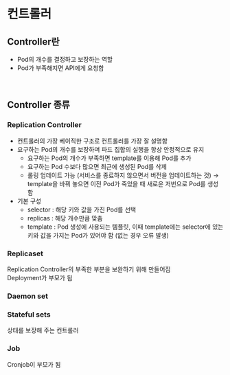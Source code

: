 # 컨트롤러
## Controller란
+ Pod의 개수를 결정하고 보장하는 역할
+ Pod가 부족해지면 API에게 요청함  
<br>

## Controller 종류
### Replication Controller
+ 컨트롤러의 가장 베이직한 구조로 컨트롤러를 가장 잘 설명함
+ 요구하는 Pod의 개수를 보장하며 파드 집합의 실행을 항상 안정적으로 유지
    + 요구하는 Pod의 개수가 부족하면 template를 이용해 Pod를 추가
    + 요구하는 Pod 수보다 많으면 최근에 생성된 Pod를 삭제
    + 롤링 업데이트 가능 (서비스를 종료하지 않으면서 버전을 업데이트하는 것) → template을 바꿔 놓으면 이전 Pod가 죽었을 때 새로운 저번으로 Pod를 생성함
+ 기본 구성
    + selector : 해당 키와 값을 가진 Pod를 선택
    + replicas : 해당 개수만큼 맞춤
    + template : Pod 생성에 사용되는 템플릿, 이때 template에는 selector에 있는 키와 값을 가지는 Pod가 있어야 함 (없는 경우 오류 발생)

### Replicaset
Replication Controller의 부족한 부분을 보완하기 위해 만들어짐  
Deployment가 부모가 됨

### Daemon set

### Stateful sets
상태를 보장해 주는 컨트롤러

### Job
Cronjob이 부모가 됨